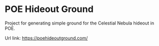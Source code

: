 # POE Hideout Ground

Project for generating simple ground for the Celestial Nebula hideout in POE.

Url link: https://poehideoutground.com/
